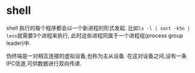 # shell

shell 执行的每个程序都会以一个新进程的形式发起. 比如`ls -l | sort -k5n | less`就需要3个进程来执行, 此时这些进程同属于一个进程组(process group leader)中.

伪终端是一对相互连接的虚拟设备,也称为主从设备. 在这对设备之间,设有一条 IPC信道,可供数据进行双向传递.